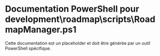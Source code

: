 # Documentation PowerShell pour development\roadmap\scripts\RoadmapManager.ps1

Cette documentation est un placeholder et doit être générée par un outil PowerShell spécifique.

